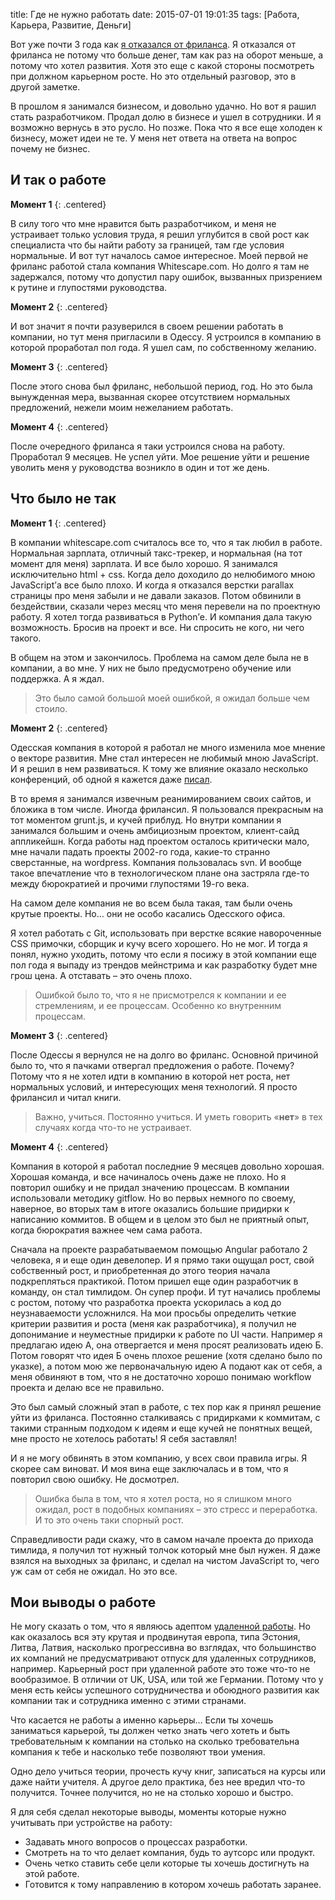 title: Где не нужно работать
date: 2015-07-01 19:01:35
tags: [Работа, Карьера, Развитие, Деньги]

Вот уже почти 3 года как [я отказался от фриланса](/blog/why-i-gave-up-freelancing/). Я отказался от фриланса не потому что больше денег, там как раз на оборот меньше, а потому что хотел развития. Хотя это еще с какой стороны посмотреть при должном карьерном росте. Но это отдельный разговор, это в другой заметке.

В прошлом я занимался бизнесом, и довольно удачно. Но вот я рашил стать разработчиком. Продал долю в бизнесе и ушел в сотрудники. И я возможно вернусь в это русло. Но позже. Пока что я все еще холоден к бизнесу, может идеи не те. У меня нет ответа на ответа на вопрос почему не бизнес. 

## И так о работе

**Момент 1**
{: .centered}

В силу того что мне нравится быть разработчиком, и меня не устраивает только условия труда, я решил углубится в свой рост как специалиста что бы найти работу за границей, там где условия нормальные. И вот тут началось самое интересное. Моей первой не фриланс работой стала компания Whitescape.com. Но долго я там не задержался, потому что допустил пару ошибок, вызванных призрением к рутине и глупостями руководства.

**Момент 2**
{: .centered}

И вот значит я почти разуверился в своем решении работать в компании, но тут меня пригласили в Одессу. Я устроился в компанию в которой проработал пол года. Я ушел сам, по собственному желанию.

**Момент 3**
{: .centered}

После этого снова был фриланс, небольшой период, год. Но это была вынужденная мера, вызванная скорее отсутствием нормальных предложений, нежели моим нежеланием работать.

**Момент 4**
{: .centered}

После очередного фриланса я таки устроился снова на работу. Проработал 9 месяцев. Не успел уйти. Мое решение уйти и решение уволить меня у руководства возникло в один и тот же день.

## Что было не так

**Момент 1**
{: .centered}

В компании whitescape.com считалось все то, что я так любил в работе. Нормальная зарплата, отличный такс-трекер, и нормальная (на тот момент для меня) зарплата. И все было хорошо. Я занимался исключительно html + css. Когда дело доходило до нелюбимого мною JavaScript’а все было плохо. И когда я отказался верстки parallax  страницы про меня забыли и не давали заказов. Потом обвинили в бездействии, сказали через месяц что меня перевели на по проектную работу. Я хотел тогда развиваться в Python’е. И компания дала такую возможность. Бросив на проект и все. Ни спросить не кого, ни чего такого. 

В общем на этом и закончилось. Проблема на самом деле была не в компании, а во мне. У них не было предусмотрено обучение или поддержка. А я ждал.

>Это было самой большой моей ошибкой, я ожидал больше чем стоило.

**Момент 2**
{: .centered}

Одесская компания в которой я работал не много изменила мое мнение о векторе развития. Мне стал интересен не любимый мною JavaScript. И я решил в нем развиваться. К тому же влияние оказало несколько конференций, об одной я кажется даже [писал](/blog/yandex-subbotnik/).

В то время я занимался извечным реанимированием своих сайтов, и бложика в том числе. Иногда фрилансил. Я пользовался прекрасным на тот моментом grunt.js, и кучей приблуд. Но внутри компании я занимался большим и очень амбициозным проектом, клиент-сайд аппликейшн. Когда работы над проектом осталось критически мало, мне начали падать проекты 2002-го года, какие-то странно сверстанные, на wordpress. Компания пользовалась svn. И вообще такое впечатление что в технологическом плане она застряла где-то между бюрократией и прочими глупостями 19-го века. 

На самом деле компания не во всем была такая, там были очень крутые проекты. Но… они не особо касались Одесского офиса. 

Я хотел работать с Git, использовать при верстке всякие навороченные CSS примочки, сборщик и кучу всего хорошего. Но не мог. И тогда я понял, нужно уходить, потому что если я посижу в этой компании еще пол года я выпаду из трендов мейнстрима и как разработку будет мне грош цена. А отставать – это очень плохо.

>Ошибкой было то, что я не присмотрелся к компании и ее стремлениям, и ее процессам. Особенно ко внутренним процессам.

**Момент 3**
{: .centered}

После Одессы я вернулся не на долго во фриланс. Основной причиной было то, что я пачками отвергал предложения о работе. Почему? Потому что я не хотел идти в компанию в которой нет роста, нет нормальных условий, и интересующих меня технологий. Я просто фрилансил и читал книги.

>Важно, учиться. Постоянно учиться. И уметь говорить «**нет**» в тех случаях когда что-то не устраивает.

**Момент 4**
{: .centered}

Компания в которой я работал последние 9 месяцев довольно хорошая. Хорошая команда, и все начиналось очень даже не плохо. Но я повторил ошибку и не придал значению процессам. В компании использовали методику gitflow. Но во первых немного по своему, наверное, во вторых там в итоге оказались большие придирки к написанию коммитов. В общем и в целом это был не приятный опыт, когда бюрократия важнее чем сама работа.

Сначала на проекте разрабатываемом помощью Angular работало 2 человека, я и еще один девелопер. И я прямо таки ощущал рост, свой собственный рост, и приобретенная до этого теория начала подкрепляться практикой. Потом пришел еще один разработчик в команду, он стал тимлидом. Он супер профи. И тут начались проблемы с ростом, потому что разработка проекта ускорилась а код до неузнаваемости усложнился. На мои просьбы определить четкие критерии развития и роста (меня как разработчика), я получил не допонимание и неуместные придирки к работе по UI части. Например я предлагаю идею А, она отвергается и меня просят реализовать идею Б. Потом говорят что идея Б очень плохое решение (хотя сделано было по указке), а потом мою же первоначальную идею А подают как от себя, а меня обвиняют в том, что я не достаточно хорошо понимаю workflow проекта и делаю все не правильно. 

Это был самый сложный этап в работе, с тех пор как я принял решение уйти из фриланса. Постоянно сталкиваясь с придирками к коммитам, с такими странным подходом к идеям и еще кучей не понятных вещей, мне просто не хотелось работать! Я себя заставлял!

И я не могу обвинять в этом компанию, у всех свои правила игры. Я скорее сам виноват. И моя вина еще заключалась и в том, что я повторил свою ошибку. Не досмотрел.

>Ошибка была в том, что я хотел роста, но я слишком много ожидал, рост в подобных компаниях – это стресс и переработка. И то это очень таки спорный рост.

Справедливости ради скажу, что в самом начале проекта до прихода тимлида, я получил тот нужный толчок который мне был нужен. Я даже взялся на выходных за фриланс, и сделал на чистом JavaScript  то, чего уж сам от себя не ожидал. Но это все.

## Мои выводы о работе

Не могу сказать о том, что я являюсь адептом [удаленной работы](/blog/remote/). Но как оказалось вся эту крутая и продвинутая европа, типа Эстония, Литва, Латвия, насколько прогрессивна во взглядах, что большинство их компаний не предусматривают отпуск для удаленных сотрудников, например. Карьерный рост при удаленной работе это тоже что-то не вообразимое. В отличии от UK, USA, или той же Германии. Потому что у меня есть кейсы успешного сотрудничества и обоюдного развития как компании так и сотрудника именно с этими странами.

Что касается не работы а именно карьеры… Если ты хочешь заниматься карьерой, ты должен четко знать чего хотеть и быть требовательным к компании на столько на сколько требовательна компания к тебе и насколько тебе позволяют твои умения.

Одно дело учиться теории, прочесть кучу книг, записаться на курсы или даже найти учителя. А другое дело практика, без нее вредил что-то получится. Точнее получится, но не на столько хорошо и быстро.

Я для себя сделал некоторые выводы, моменты которые нужно учитывать при устройстве на работу:

* Задавать много вопросов о процессах разработки.
* Смотреть на то что делает компания, будь то аутсорс или продукт.
* Очень четко ставить себе цели которые ты хочешь достигнуть на этой работе.
* Готовится к тому направлению в котором хочешь работать заранее.